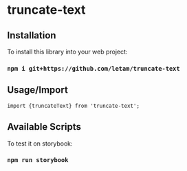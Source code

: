 # truncate-text

## Installation

To install this library into your web project:

### `npm i git+https://github.com/letam/truncate-text`

## Usage/Import

```
import {truncateText} from 'truncate-text';
```

## Available Scripts

To test it on storybook:

### `npm run storybook`
